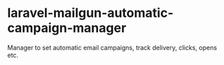 # laravel-mailgun-automatic-campaign-manager
Manager to set automatic email campaigns, track delivery, clicks, opens etc.
